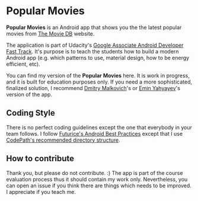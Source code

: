 # Popular Movies

**Popular Movies** is an Android app that shows you the the latest
popular movies from [The Movie DB](https://www.themoviedb.org/) website.

The application is part of Udacity's [Google Associate Android Developer Fast Track](https://www.udacity.com/course/associate-android-developer-fast-track--nd818).
It's purpose is to teach the students how to build a modern Android app
(e.g. which patterns to use, material design, how to be energy
efficient, etc).

You can find my version of the **Popular Movies** here. It is work in
progress, and it is built for education purposes only. If you need a
more sophisticated, finalized solution, I recommend [Dmitry Malkovich](https://github.com/DmitryMalkovich/popular-movies-app)'s
or [Emin Yahyayev](https://github.com/ewintory/udacity-popular-movies)'s version of the app.

## Coding Style

There is no perfect coding guidelines except the one that everybody in
your team follows. I follow [Futurice's Android Best Practices](https://github.com/futurice/android-best-practices)
except that I use [CodePath's recommended directory structure](https://guides.codepath.com/android/Organizing-your-Source-Files).

## How to contribute

Thank you, but please do not contribute. :) The app is part of the
course evaluation process thus it should contain my work only.
Nevertheless, you can open an issue if you think there are things which
needs to be improved. I appreciate if you teach me.
